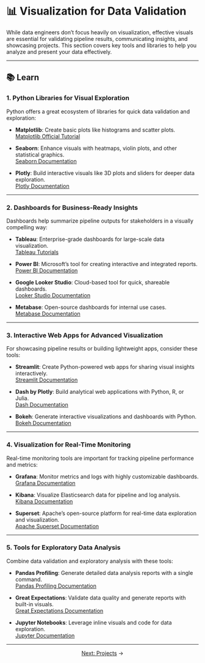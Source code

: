 # 📊 Visualization for Data Validation  

While data engineers don’t focus heavily on visualization, effective visuals are essential for validating pipeline results, communicating insights, and showcasing projects. This section covers key tools and libraries to help you analyze and present your data effectively.

---

## **📚 Learn**  

### **1. Python Libraries for Visual Exploration**  
Python offers a great ecosystem of libraries for quick data validation and exploration:  
- **Matplotlib**: Create basic plots like histograms and scatter plots.  
  <a href="https://matplotlib.org/stable/tutorials/index.html" target="_blank" rel="noopener noreferrer">Matplotlib Official Tutorial</a>  

- **Seaborn**: Enhance visuals with heatmaps, violin plots, and other statistical graphics.  
  <a href="https://seaborn.pydata.org/" target="_blank" rel="noopener noreferrer">Seaborn Documentation</a>  

- **Plotly**: Build interactive visuals like 3D plots and sliders for deeper data exploration.  
  <a href="https://plotly.com/python/" target="_blank" rel="noopener noreferrer">Plotly Documentation</a>  

---

### **2. Dashboards for Business-Ready Insights**  
Dashboards help summarize pipeline outputs for stakeholders in a visually compelling way:  
- **Tableau**: Enterprise-grade dashboards for large-scale data visualization.  
  <a href="https://www.tableau.com/learn/training" target="_blank" rel="noopener noreferrer">Tableau Tutorials</a>  

- **Power BI**: Microsoft’s tool for creating interactive and integrated reports.  
  <a href="https://learn.microsoft.com/en-us/power-bi/" target="_blank" rel="noopener noreferrer">Power BI Documentation</a>  

- **Google Looker Studio**: Cloud-based tool for quick, shareable dashboards.  
  <a href="https://lookerstudio.google.com/" target="_blank" rel="noopener noreferrer">Looker Studio Documentation</a>  

- **Metabase**: Open-source dashboards for internal use cases.  
  <a href="https://www.metabase.com/docs/latest/" target="_blank" rel="noopener noreferrer">Metabase Documentation</a>  

---

### **3. Interactive Web Apps for Advanced Visualization**  
For showcasing pipeline results or building lightweight apps, consider these tools:  
- **Streamlit**: Create Python-powered web apps for sharing visual insights interactively.  
  <a href="https://docs.streamlit.io/" target="_blank" rel="noopener noreferrer">Streamlit Documentation</a>  

- **Dash by Plotly**: Build analytical web applications with Python, R, or Julia.  
  <a href="https://dash.plotly.com/" target="_blank" rel="noopener noreferrer">Dash Documentation</a>  

- **Bokeh**: Generate interactive visualizations and dashboards with Python.  
  <a href="https://docs.bokeh.org/en/latest/" target="_blank" rel="noopener noreferrer">Bokeh Documentation</a>  

---

### **4. Visualization for Real-Time Monitoring**  
Real-time monitoring tools are important for tracking pipeline performance and metrics:  
- **Grafana**: Monitor metrics and logs with highly customizable dashboards.  
  <a href="https://grafana.com/docs/" target="_blank" rel="noopener noreferrer">Grafana Documentation</a>  

- **Kibana**: Visualize Elasticsearch data for pipeline and log analysis.  
  <a href="https://www.elastic.co/guide/index.html" target="_blank" rel="noopener noreferrer">Kibana Documentation</a>  

- **Superset**: Apache’s open-source platform for real-time data exploration and visualization.  
  <a href="https://superset.apache.org/docs/intro" target="_blank" rel="noopener noreferrer">Apache Superset Documentation</a>  

---

### **5. Tools for Exploratory Data Analysis**  
Combine data validation and exploratory analysis with these tools:  
- **Pandas Profiling**: Generate detailed data analysis reports with a single command.  
  <a href="https://pandas-profiling.github.io/pandas-profiling/" target="_blank" rel="noopener noreferrer">Pandas Profiling Documentation</a>  

- **Great Expectations**: Validate data quality and generate reports with built-in visuals.  
  <a href="https://greatexpectations.io/docs/" target="_blank" rel="noopener noreferrer">Great Expectations Documentation</a>  

- **Jupyter Notebooks**: Leverage inline visuals and code for data exploration.  
  <a href="https://jupyter.org/documentation" target="_blank" rel="noopener noreferrer">Jupyter Documentation</a>  

---

<p align="center">  
  <a href="../07_projects/README.md" target="_blank" rel="noopener noreferrer">Next: Projects</a> →  
</p>  
